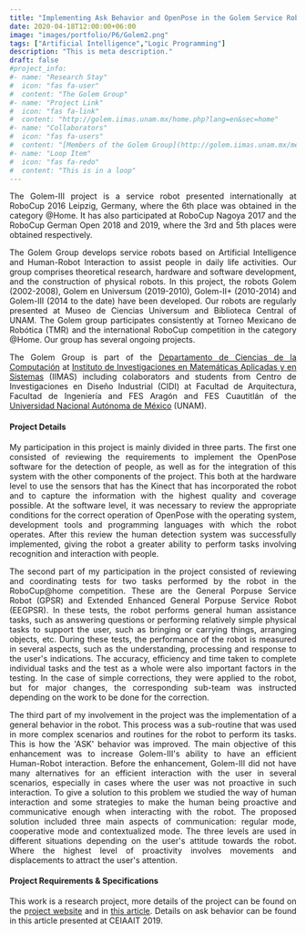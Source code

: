 ```yaml
---
title: "Implementing Ask Behavior and OpenPose in the Golem Service Robot"
date: 2020-04-18T12:00:00+06:00
image: "images/portfolio/P6/Golem2.png"
tags: ["Artificial Intelligence","Logic Programming"]
description: "This is meta description."
draft: false
#project_info:
#- name: "Research Stay"
#  icon: "fas fa-user"
#  content: "The Golem Group"
#- name: "Project Link"
#  icon: "fas fa-link"
#  content: "http://golem.iimas.unam.mx/home.php?lang=en&sec=home"
#- name: "Collaborators"
#  icon: "fas fa-users"
#  content: "[Members of the Golem Group](http://golem.iimas.unam.mx/member.php?lang=en&sec=member)"
#- name: "Loop Item"
#  icon: "fas fa-redo"
#  content: "This is in a loop"
---
```

<div style="text-align: justify">

The Golem-III project is a service robot presented internationally at RoboCup 2016 Leipzig, Germany, where the 6th place was obtained in the category \@Home. It has also participated at RoboCup Nagoya 2017 and the RoboCup German Open 2018 and 2019, where the 3rd and 5th places were obtained respectively.

The Golem Group develops service robots based on Artificial Intelligence and Human-Robot Interaction to assist people in daily life activities. Our group comprises theoretical research, hardware and software development, and the construction of physical robots. In this project, the robots Golem (2002-2008), Golem en Universum (2019-2010), Golem-II+ (2010-2014) and Golem-III (2014 to the date) have been developed. Our robots are regularly presented at Museo de Ciencias Universum and Biblioteca Central of UNAM. The Golem group participates consistently at Torneo Mexicano de Robótica (TMR) and the international RoboCup competition in the category \@Home. Our group has several ongoing projects.

The Golem Group is part of the [Departamento de Ciencias de la Computación](http://turing.iimas.unam.mx/) at [Instituto de Investigaciones en Matemáticas Aplicadas y en Sistemas](http://www.iimas.unam.mx/) (IIMAS) including colaborators and students from Centro de Investigaciones en Diseño Industrial (CIDI) at Facultad de Arquitectura, Facultad de Ingeniería and FES Aragón and FES Cuautitlán of the [Universidad Nacional Autónoma de México](http://unam.mx/) (UNAM).

#### Project Details

My participation in this project is mainly divided in three parts. The first one consisted of reviewing the requirements to implement the OpenPose software for the detection of people, as well as for the integration of this system with the other components of the project. This both at the hardware level to use the sensors that has the Kinect that has incorporated the robot and to capture the information with the highest quality and coverage possible. At the software level, it was necessary to review the appropriate conditions for the correct operation of OpenPose with the operating system, development tools and programming languages with which the robot operates. After this review the human detection system was successfully implemented, giving the robot a greater ability to perform tasks involving recognition and interaction with people.  

The second part of my participation in the project consisted of reviewing and coordinating tests for two tasks performed by the robot in the RoboCup@home competition. These are the General Porpuse Service Robot (GPSR) and Extended Enhanced General Porpuse Service Robot (EEGPSR). In these tests, the robot performs general human assistance tasks, such as answering questions or performing relatively simple physical tasks to support the user, such as bringing or carrying things, arranging objects, etc. During these tests, the performance of the robot is measured in several aspects, such as the understanding, processing and response to the user's indications. The accuracy, efficiency and time taken to complete individual tasks and the test as a whole were also important factors in the testing. In the case of simple corrections, they were applied to the robot, but for major changes, the corresponding sub-team was instructed depending on the work to be done for the correction.

The third part of my involvement in the project was the implementation of a general behavior in the robot. This process was a sub-routine that was used in more complex scenarios and routines for the robot to perform its tasks. This is how the 'ASK' behavior was improved. The main objective of this enhancement was to increase Golem-III's ability to have an efficient Human-Robot interaction. Before the enhancement, Golem-III did not have many alternatives for an efficient interaction with the user in several scenarios, especially in cases where the user was not proactive in such interaction. To give a solution to this problem we studied the way of human interaction and some strategies to make the human being proactive and communicative enough when interacting with the robot. The proposed solution included three main aspects of communication: regular mode, cooperative mode and contextualized mode. The three levels are used in different situations depending on the user's attitude towards the robot. Where the highest level of proactivity involves movements and displacements to attract the user's attention.

<!--- Mi participación en este proyecto se divide principalmente en tres partes. La primera consistió en revisar los requerimientos para implementar el software de OpenPose para la detección de personas, así como para la integración de dicho sistema con los demas componentes del proyecto. Esto tanto a nivel de hardware para utilizar los sensores que tiene el Kinect que tiene incorporado el robot y poder capturar la información con la mayor calidad y cobertura posible. A nivel de software se debia de revisar que se tuviesen las condiciones adecuadas para el funcionamiento correcto de OpenPose con el sistema operativo, las herramientas de desarrollo y los lenguajes de programación con las que opera el robot. Después de esta revisión el sistema de detección de personas fue implementado con exito, brindando al robot una mayor capacidad de llevar acabo taréas que involucran el reconocimeinto y la interacción con personas.  

La segunda parte de mi participación en el proyecto consistió en la revisión y coordinación de pruebas para dos tareaa que realiza el robot en la competencia Robo \@home. Estas son las de General Porpuse Service Robot (GPSR) y Extended Enhanced General Porpuse Service Robot (EEGPSR). En estas pruebas el robot realiza tareas generales de sistencia a los humanos, tal como resolver dudas o realizar tareas físicas relativamente sencillas de apoyo al usuario, como traer o llevar cosas, acomodar objetos, etc. Durante estas pruebas se media el desempeño del robot en varios aspectos, como el entendimiento  procesamiento y respuesta emitida ante las indicaciones del usuario. La precision, eficiencia y tiempo en que se completaban las tares individuales y la prueba en su totalidad también eran factores de importancia a la hora de realizar las pruebas. En caso de correcciones sencillas se aplicaban que se tuviesen que hacer al robot, pero para cambios mayores se indicaba al sub-equipo correspondiente dependiendo del trabajo que se tenia que realizar para la corrección.

La tercera parte de mi participación en el proyecto fue la implementación de un comportamiento general en el robot. Este proceso era una sub-rutina que era utilizada en escenarios y rutinas mas complejas para que el robot llevara acabo sus tareas. Así fue como se realizo una mejora a la conducta 'ASK'. El objetivo de esta mejora tenia por objetivo principal el incrementar la capacidad de Golem-III de tener una interacción Humano-Robot eficiente. Antes de ka mejora Golem-III no contaba con muchas alternativas para una eficiente interacción con el usuario en diversos escenarios, especialmente en casos donde el usuario no era proactivo en dicha interacción. Para dar una solución a esta problmatica de estudio la forma de interacción humana y algunas estrategias para buscar que el humano fuera lo suficientemente proactivo y comunicativo a la hora de interactuar con el robot. La solución propuesta incluia tres principales vertientes de comunicación: modo regular, modo cooperatico y modo contextualizado. Los tres niveles se utilizan en diferentes situaciones dependiendo de la actitud del usuario ante el robot. Donde el nivel mas alto de proactividad involucra movimientos y desplazamientos para llamar la atención del usuario. -->

#### Project Requirements & Specifications

This work is a research project, more details of the project can be found on the p[roject website](http://golem.iimas.unam.mx/home.php?lang=en&sec=home) and in [this article](https://scholar.google.nl/scholar?oi=bibs&cluster=16368582091687832750&btnI=1&hl=fr). Details on ask behavior can be found in this article presented at CEIAAIT 2019. </div>
